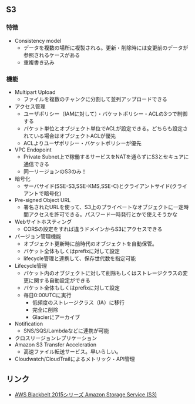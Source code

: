 ## S3
### 特徴
- Consistency model
  - データを複数の場所に複製される。更新・削除時には変更前のデータが参照されるケースがある
  - 重複書き込み

### 機能
- Multipart Upload
  - ファイルを複数のチャンクに分割して並列アップロードできる
- アクセス管理
  - ユーザポリシー（IAMに対して）・バケットポリシー・ACLの3つで制御する
  - バケット単位とオブジェクト単位でACLが設定できる。どちらも設定されている場合はオブジェクトACLが優先
  - ACLよりユーザポリシー・バケットポリシーが優先
- VPC Endopoint
  - Private Subnet上で稼働するサービスをNATを通らずにS3とセキュアに通信できる
  - 同一リージョンのS3のみ！
- 暗号化
  - サーバサイド(SSE-S3,SSE-KMS,SSE-C)とクライアントサイド(クライアントで暗号化)
- Pre-signed Object URL
  - 署名されたURLを使って、S3上のプライベートなオブジェクトに一定時間アクセスを許可できる。パスワード一時発行とかで使えそうかな
- Webサイトホスティング
  - CORSの設定をすれば違うドメインからS3にアクセスできる
- バージョン管理機能
  - オブジェクト更新時に前時代のオブジェクトを自動保管。
  - バケット全体もしくはprefixに対して設定
  - lifecycle管理と連携して、保存世代数を指定可能
- Lifecycle管理
  - バケット内のオブジェクトに対して削除もしくはストレージクラスの変更に関する自動設定ができる
  - バケット全体もしくはprefixに対して設定
  - 毎日0:00UTCに実行
    - 低頻度のストレージクラス（IA）に移行
    - 完全に削除
    - Glacierにアーカイブ
- Notification
  - SNS/SQS/Lambdaなどに連携が可能
- クロスリージョンレプリケーション
- Amazon S3 Transfer Acceleration
  - 高速ファイル転送サービス。早いらしい。
- Cloudwatch/CloudTrailによるメトリック・API管理
## リンク
- [AWS Blackbelt 2015シリーズ Amazon Storage Service \(S3\)](http://www.slideshare.net/AmazonWebServicesJapan/20150422-aws-blackbelts3)
